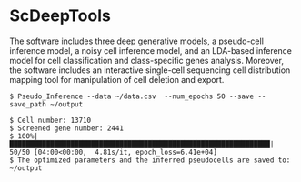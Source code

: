 # ScDeepTools
The software includes three deep generative models, a pseudo-cell inference model, a noisy cell inference model, and an LDA-based inference model for cell classification and class-specific genes analysis. Moreover, the software includes an interactive single-cell sequencing cell distribution mapping tool for manipulation of cell deletion and export.

`$ Pseudo_Inference --data ~/data.csv  --num_epochs 50 --save --save_path ~/output`

```
$ Cell number: 13710  
$ Screened gene number: 2441  
$ 100%|████████████████████████████████████████████████████████████████| 50/50 [04:00<00:00,  4.81s/it, epoch_loss=6.41e+04]  
$ The optimized parameters and the inferred pseudocells are saved to: ~/output
```
